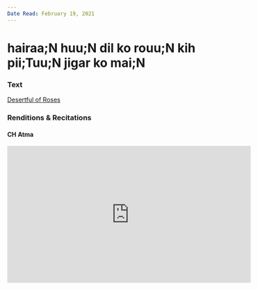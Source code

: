 ```yaml
---
Date Read: February 19, 2021
---
```


# hairaa;N huu;N dil ko rouu;N kih pii;Tuu;N jigar ko mai;N

### Text
[Desertful of Roses](http://www.columbia.edu/itc/mealac/pritchett/00ghalib/099/index_099.html)

### Renditions & Recitations

#### CH Atma

<iframe width="560" height="315" src="https://www.youtube.com/embed/B-5aQtAzExM" title="YouTube video player" frameborder="0" allow="accelerometer; autoplay; clipboard-write; encrypted-media; gyroscope; picture-in-picture" allowfullscreen></iframe>

